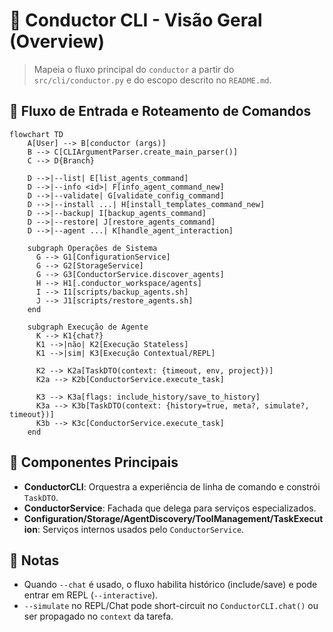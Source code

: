 # 🧭 Conductor CLI - Visão Geral (Overview)

> Mapeia o fluxo principal do `conductor` a partir do `src/cli/conductor.py` e do escopo descrito no `README.md`.

## 🔀 Fluxo de Entrada e Roteamento de Comandos

```mermaid
flowchart TD
    A[User] --> B[conductor (args)]
    B --> C[CLIArgumentParser.create_main_parser()]
    C --> D{Branch}

    D -->|--list| E[list_agents_command]
    D -->|--info <id>| F[info_agent_command_new]
    D -->|--validate| G[validate_config_command]
    D -->|--install ...| H[install_templates_command_new]
    D -->|--backup| I[backup_agents_command]
    D -->|--restore| J[restore_agents_command]
    D -->|--agent ...| K[handle_agent_interaction]

    subgraph Operações de Sistema
      G --> G1[ConfigurationService]
      G --> G2[StorageService]
      G --> G3[ConductorService.discover_agents]
      H --> H1[.conductor_workspace/agents]
      I --> I1[scripts/backup_agents.sh]
      J --> J1[scripts/restore_agents.sh]
    end

    subgraph Execução de Agente
      K --> K1{chat?}
      K1 -->|não| K2[Execução Stateless]
      K1 -->|sim| K3[Execução Contextual/REPL]

      K2 --> K2a[TaskDTO(context: {timeout, env, project})]
      K2a --> K2b[ConductorService.execute_task]

      K3 --> K3a[flags: include_history/save_to_history]
      K3a --> K3b[TaskDTO(context: {history=true, meta?, simulate?, timeout})]
      K3b --> K3c[ConductorService.execute_task]
    end
```

## 🧩 Componentes Principais
- **ConductorCLI**: Orquestra a experiência de linha de comando e constrói `TaskDTO`.
- **ConductorService**: Fachada que delega para serviços especializados.
- **Configuration/Storage/AgentDiscovery/ToolManagement/TaskExecution**: Serviços internos usados pelo `ConductorService`.

## 📌 Notas
- Quando `--chat` é usado, o fluxo habilita histórico (include/save) e pode entrar em REPL (`--interactive`).
- `--simulate` no REPL/Chat pode short-circuit no `ConductorCLI.chat()` ou ser propagado no `context` da tarefa.
